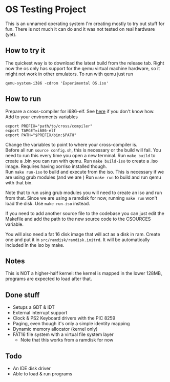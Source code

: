 # OS Testing Project
This is an unnamed operating system I'm creating mostly to try out stuff for fun.
There is not much it can do and it was not tested on real hardware (yet).

## How to try it
The quickest way is to download the latest build from the release tab. Right now the os 
only has support for the qemu virtual machine hardware, so it might not work in other emulators.
To run with qemu just run

    qemu-system-i386 -cdrom 'Experimental OS.iso'

## How to run
Prepare a cross-compiler for i686-elf. See [here](https://wiki.osdev.org/GCC_Cross-Compiler) if you don't know how.  
Add to your enviroments variables

    export PREFIX="path/to/cross/compiler"
    export TARGET=i686-elf
    export PATH="$PREFIX/bin:$PATH"

Change the variables to point to where your cross-compiler is.  
Before all run `source config.sh`, this is necessary or the build will fail. 
You need to run this every time you open a new terminal. 
Run `make build` to create a .bin you can run with qemu.
Run `make build-iso` to create a .iso image. Requires having xorriso installed though.   
Run `make run-iso` to build and execute from the iso. This is necessary if we are using grub modules (and we are )
Run `make run` to build and run qemu with that bin.   

Note that to run using grub modules you will need to create an iso and run from that. Since we are using a 
ramdisk for now, running `make run` won't load the disk. Use `make run-iso` instead.

If you need to add another source file to the codebase you can just edit the Makefile and add the path to the new 
source code to the CSOURCES variable. 

You will also need a fat 16 disk image that will act as a disk in ram. Create one and put it in `src/ramdisk/ramdisk.initrd`. It will be automatically included in the iso by make. 

## Notes

This is NOT a higher-half kernel: the kernel is mapped in the lower 128MB, programs are expected to load 
after that.

## Done stuff
- Setups a GDT & IDT
- External interrupt support
- Clock & PS2 Keyboard drivers with the PIC 8259
- Paging, even though it's only a simple identity mapping
- Dynamic memory allocator (kernel only)
- FAT16 file system with a virtual file system layer
    - Note that this works from a ramdisk for now

## Todo
- An IDE disk driver
- Able to load & run programs